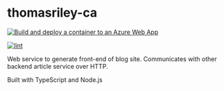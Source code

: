 # thomasriley-ca

[![Build and deploy a container to an Azure Web App](https://github.com/tomdriley/thomasriley-ca/actions/workflows/azure-container-webapp.yml/badge.svg?branch=main)](https://github.com/tomdriley/thomasriley-ca/actions/workflows/azure-container-webapp.yml)

[![lint](https://github.com/tomdriley/thomasriley-ca/actions/workflows/lint.yml/badge.svg)](https://github.com/tomdriley/thomasriley-ca/actions/workflows/lint.yml)

Web service to generate front-end of blog site. Communicates with other backend article service over HTTP.

Built with TypeScript and Node.js
